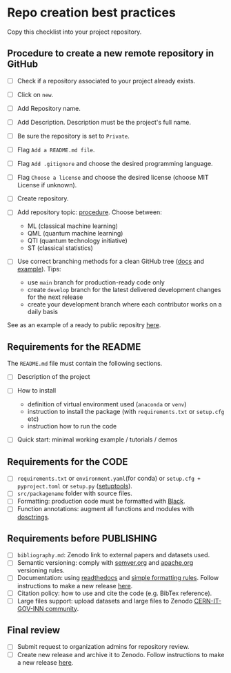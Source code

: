 # Repo creation best practices

Copy this checklist into your project repository.

## Procedure to create a new remote repository in GitHub
  
- [ ] Check if a repository associated to your project already exists.
- [ ] Click on `new`.
- [ ] Add Repository name.
- [ ] Add Description. Description must be the project's full name.
- [ ] Be sure the repository is set to `Private`.
- [ ] Flag `Add a README.md file`.
- [ ] Flag `Add .gitignore` and choose the desired programming language.
- [ ] Flag `Choose a license` and choose the desired license (choose MIT License
if unknown).
- [ ] Create repository.
- [ ] Add repository topic: [procedure](https://docs.github.com/en/repositories/managing-your-repositorys-settings-and-features/customizing-your-repository/classifying-your-repository-with-topics).
  Choose between:

  - ML (classical machine learning)
  - QML (quantum machine learning)
  - QTI (quantum technology initiative)
  - ST (classical statistics)

- [ ] Use correct branching methods for a clean GitHub tree
([docs](https://gist.github.com/stuartsaunders/448036/5ae4e961f02e441e98528927d071f51bf082662f)
and [example](https://nvie.com/posts/a-successful-git-branching-model/)). Tips:

  - use `main` branch for production-ready code only
  - create `develop` branch for the latest delivered development changes for the next release
  - create your development branch where each contributor works on a daily basis

See as an example of a ready to public repositry
[here](https://github.com/CERN-IT-GOV-INN/PyMandelbrot).

## Requirements for the README

The `README.md` file must contain the following sections.

- [ ] Description of the project
- [ ] How to install

  - definition of virtual environment used (`anaconda` or `venv`)
  - instruction to install the package (with `requirements.txt` or `setup.cfg` etc)
  - instruction how to run the code

- [ ] Quick start: minimal working example / tutorials / demos

## Requirements for the CODE

- [ ] `requirements.txt` or `environment.yaml`(for conda) or
`setup.cfg + pyproject.toml` or `setup.py`
([setuptools](https://setuptools.pypa.io/en/latest/)).
- [ ] `src/packagename` folder with source files.
- [ ] Formatting: production code must be formatted with
[Black](https://github.com/psf/black).
- [ ] Function annotations: augment all functions and modules with
[dosctrings](https://sphinxcontrib-napoleon.readthedocs.io/en/latest/index.html).

## Requirements before PUBLISHING

- [ ] `bibliography.md`: Zenodo link to external papers and datasets used.
- [ ] Semantic versioning: comply with [semver.org](https://github.com/semver/semver/blob/master/semver.md) and [apache.org](https://apr.apache.org/versioning.html) versioning rules.
- [ ] Documentation: using [readthedocs](https://docs.readthedocs.io/en/stable/tutorial/)
and [simple formatting rules](https://hplgit.github.io/teamods/sphinx_api/html/sphinx_api.html).
Follow instructions to make a
new release [here](./how_to_make_release.md).
- [ ] Citation policy: how to use and cite the code (e.g. BibTex reference).
- [ ] Large files support: upload datasets and large files to Zenodo
[CERN-IT-GOV-INN community](https://zenodo.org/communities/cern-it-gov-inn/).

## Final review

- [ ] Submit request to organization admins for repository review.
- [ ] Create new release and archive it to Zenodo. Follow instructions to make a
new release [here](./how_to_make_release.md).
